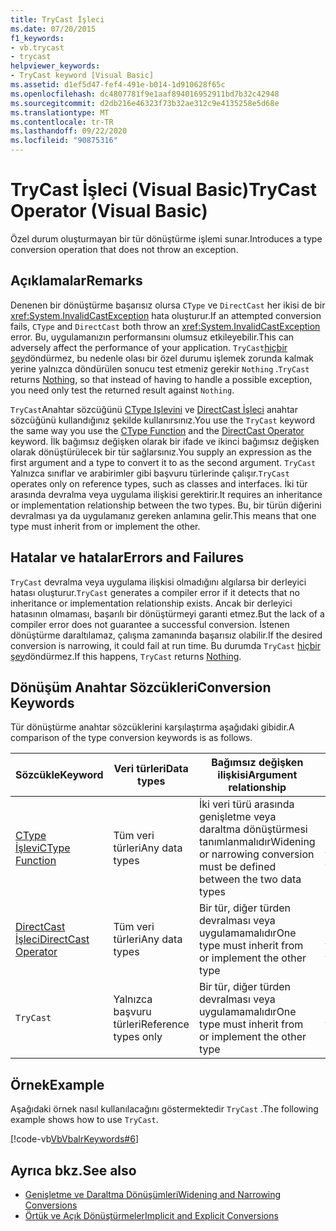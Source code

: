 ```yaml
---
title: TryCast İşleci
ms.date: 07/20/2015
f1_keywords:
- vb.trycast
- trycast
helpviewer_keywords:
- TryCast keyword [Visual Basic]
ms.assetid: d1ef5d47-fef4-491e-b014-1d910628f65c
ms.openlocfilehash: dc4807781f9e1aaf894016952911bd7b32c42948
ms.sourcegitcommit: d2db216e46323f73b32ae312c9e4135258e5d68e
ms.translationtype: MT
ms.contentlocale: tr-TR
ms.lasthandoff: 09/22/2020
ms.locfileid: "90875316"
---
```

# <a name="trycast-operator-visual-basic"></a><span data-ttu-id="043ee-102">TryCast İşleci (Visual Basic)</span><span class="sxs-lookup"><span data-stu-id="043ee-102">TryCast Operator (Visual Basic)</span></span>

<span data-ttu-id="043ee-103">Özel durum oluşturmayan bir tür dönüştürme işlemi sunar.</span><span class="sxs-lookup"><span data-stu-id="043ee-103">Introduces a type conversion operation that does not throw an exception.</span></span>  
  
## <a name="remarks"></a><span data-ttu-id="043ee-104">Açıklamalar</span><span class="sxs-lookup"><span data-stu-id="043ee-104">Remarks</span></span>  

 <span data-ttu-id="043ee-105">Denenen bir dönüştürme başarısız olursa `CType` ve `DirectCast` her ikisi de bir <xref:System.InvalidCastException> hata oluşturur.</span><span class="sxs-lookup"><span data-stu-id="043ee-105">If an attempted conversion fails, `CType` and `DirectCast` both throw an <xref:System.InvalidCastException> error.</span></span> <span data-ttu-id="043ee-106">Bu, uygulamanızın performansını olumsuz etkileyebilir.</span><span class="sxs-lookup"><span data-stu-id="043ee-106">This can adversely affect the performance of your application.</span></span> <span data-ttu-id="043ee-107">`TryCast`[hiçbir şey](../nothing.md)döndürmez, bu nedenle olası bir özel durumu işlemek zorunda kalmak yerine yalnızca döndürülen sonucu test etmeniz gerekir `Nothing` .</span><span class="sxs-lookup"><span data-stu-id="043ee-107">`TryCast` returns [Nothing](../nothing.md), so that instead of having to handle a possible exception, you need only test the returned result against `Nothing`.</span></span>  
  
 <span data-ttu-id="043ee-108">`TryCast`Anahtar sözcüğünü [CType Işlevini](../functions/ctype-function.md) ve [DirectCast İşleci](directcast-operator.md) anahtar sözcüğünü kullandığınız şekilde kullanırsınız.</span><span class="sxs-lookup"><span data-stu-id="043ee-108">You use the `TryCast` keyword the same way you use the [CType Function](../functions/ctype-function.md) and the [DirectCast Operator](directcast-operator.md) keyword.</span></span> <span data-ttu-id="043ee-109">İlk bağımsız değişken olarak bir ifade ve ikinci bağımsız değişken olarak dönüştürülecek bir tür sağlarsınız.</span><span class="sxs-lookup"><span data-stu-id="043ee-109">You supply an expression as the first argument and a type to convert it to as the second argument.</span></span> <span data-ttu-id="043ee-110">`TryCast` Yalnızca sınıflar ve arabirimler gibi başvuru türlerinde çalışır.</span><span class="sxs-lookup"><span data-stu-id="043ee-110">`TryCast` operates only on reference types, such as classes and interfaces.</span></span> <span data-ttu-id="043ee-111">İki tür arasında devralma veya uygulama ilişkisi gerektirir.</span><span class="sxs-lookup"><span data-stu-id="043ee-111">It requires an inheritance or implementation relationship between the two types.</span></span> <span data-ttu-id="043ee-112">Bu, bir türün diğerini devralması ya da uygulamanız gereken anlamına gelir.</span><span class="sxs-lookup"><span data-stu-id="043ee-112">This means that one type must inherit from or implement the other.</span></span>  
  
## <a name="errors-and-failures"></a><span data-ttu-id="043ee-113">Hatalar ve hatalar</span><span class="sxs-lookup"><span data-stu-id="043ee-113">Errors and Failures</span></span>  

 <span data-ttu-id="043ee-114">`TryCast` devralma veya uygulama ilişkisi olmadığını algılarsa bir derleyici hatası oluşturur.</span><span class="sxs-lookup"><span data-stu-id="043ee-114">`TryCast` generates a compiler error if it detects that no inheritance or implementation relationship exists.</span></span> <span data-ttu-id="043ee-115">Ancak bir derleyici hatasının olmaması, başarılı bir dönüştürmeyi garanti etmez.</span><span class="sxs-lookup"><span data-stu-id="043ee-115">But the lack of a compiler error does not guarantee a successful conversion.</span></span> <span data-ttu-id="043ee-116">İstenen dönüştürme daraltılamaz, çalışma zamanında başarısız olabilir.</span><span class="sxs-lookup"><span data-stu-id="043ee-116">If the desired conversion is narrowing, it could fail at run time.</span></span> <span data-ttu-id="043ee-117">Bu durumda `TryCast` [hiçbir şey](../nothing.md)döndürmez.</span><span class="sxs-lookup"><span data-stu-id="043ee-117">If this happens, `TryCast` returns [Nothing](../nothing.md).</span></span>  
  
## <a name="conversion-keywords"></a><span data-ttu-id="043ee-118">Dönüşüm Anahtar Sözcükleri</span><span class="sxs-lookup"><span data-stu-id="043ee-118">Conversion Keywords</span></span>  

 <span data-ttu-id="043ee-119">Tür dönüştürme anahtar sözcüklerini karşılaştırma aşağıdaki gibidir.</span><span class="sxs-lookup"><span data-stu-id="043ee-119">A comparison of the type conversion keywords is as follows.</span></span>  
  
|<span data-ttu-id="043ee-120">Sözcükle</span><span class="sxs-lookup"><span data-stu-id="043ee-120">Keyword</span></span>|<span data-ttu-id="043ee-121">Veri türleri</span><span class="sxs-lookup"><span data-stu-id="043ee-121">Data types</span></span>|<span data-ttu-id="043ee-122">Bağımsız değişken ilişkisi</span><span class="sxs-lookup"><span data-stu-id="043ee-122">Argument relationship</span></span>|<span data-ttu-id="043ee-123">Çalışma zamanı hatası</span><span class="sxs-lookup"><span data-stu-id="043ee-123">Run-time failure</span></span>|  
|---|---|---|---|  
|[<span data-ttu-id="043ee-124">CType İşlevi</span><span class="sxs-lookup"><span data-stu-id="043ee-124">CType Function</span></span>](../functions/ctype-function.md)|<span data-ttu-id="043ee-125">Tüm veri türleri</span><span class="sxs-lookup"><span data-stu-id="043ee-125">Any data types</span></span>|<span data-ttu-id="043ee-126">İki veri türü arasında genişletme veya daraltma dönüştürmesi tanımlanmalıdır</span><span class="sxs-lookup"><span data-stu-id="043ee-126">Widening or narrowing conversion must be defined between the two data types</span></span>|<span data-ttu-id="043ee-127">Oluşturur <xref:System.InvalidCastException></span><span class="sxs-lookup"><span data-stu-id="043ee-127">Throws <xref:System.InvalidCastException></span></span>|  
|[<span data-ttu-id="043ee-128">DirectCast İşleci</span><span class="sxs-lookup"><span data-stu-id="043ee-128">DirectCast Operator</span></span>](directcast-operator.md)|<span data-ttu-id="043ee-129">Tüm veri türleri</span><span class="sxs-lookup"><span data-stu-id="043ee-129">Any data types</span></span>|<span data-ttu-id="043ee-130">Bir tür, diğer türden devralması veya uygulamamalıdır</span><span class="sxs-lookup"><span data-stu-id="043ee-130">One type must inherit from or implement the other type</span></span>|<span data-ttu-id="043ee-131">Oluşturur <xref:System.InvalidCastException></span><span class="sxs-lookup"><span data-stu-id="043ee-131">Throws <xref:System.InvalidCastException></span></span>|  
|`TryCast`|<span data-ttu-id="043ee-132">Yalnızca başvuru türleri</span><span class="sxs-lookup"><span data-stu-id="043ee-132">Reference types only</span></span>|<span data-ttu-id="043ee-133">Bir tür, diğer türden devralması veya uygulamamalıdır</span><span class="sxs-lookup"><span data-stu-id="043ee-133">One type must inherit from or implement the other type</span></span>|<span data-ttu-id="043ee-134">[Hiçbir şey](../nothing.md) döndürmez</span><span class="sxs-lookup"><span data-stu-id="043ee-134">Returns [Nothing](../nothing.md)</span></span>|  
  
## <a name="example"></a><span data-ttu-id="043ee-135">Örnek</span><span class="sxs-lookup"><span data-stu-id="043ee-135">Example</span></span>  

 <span data-ttu-id="043ee-136">Aşağıdaki örnek nasıl kullanılacağını göstermektedir `TryCast` .</span><span class="sxs-lookup"><span data-stu-id="043ee-136">The following example shows how to use `TryCast`.</span></span>  
  
 [!code-vb[VbVbalrKeywords#6](~/samples/snippets/visualbasic/VS_Snippets_VBCSharp/VbVbalrKeywords/VB/Class1.vb#6)]  
  
## <a name="see-also"></a><span data-ttu-id="043ee-137">Ayrıca bkz.</span><span class="sxs-lookup"><span data-stu-id="043ee-137">See also</span></span>

- [<span data-ttu-id="043ee-138">Genişletme ve Daraltma Dönüşümleri</span><span class="sxs-lookup"><span data-stu-id="043ee-138">Widening and Narrowing Conversions</span></span>](../../programming-guide/language-features/data-types/widening-and-narrowing-conversions.md)
- [<span data-ttu-id="043ee-139">Örtük ve Açık Dönüştürmeler</span><span class="sxs-lookup"><span data-stu-id="043ee-139">Implicit and Explicit Conversions</span></span>](../../programming-guide/language-features/data-types/implicit-and-explicit-conversions.md)
